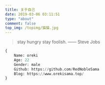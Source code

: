```yaml
---
title: 关于自己
date: 2019-03-06 03:11:51
type: "about"
comment: false
top_img: /topimg/猫猫.jpg
---
```


>stay hungry stay foolish.
>—— Steve Jobs

~~~python
{
    Name: oreki
    Age: 22
    Gender: male
    Github: https://github.com/RedNobleSama
    Blog: https://www.orekisama.top/
}
